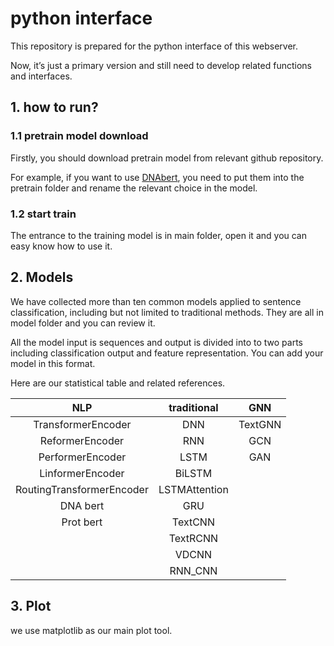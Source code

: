 # python interface

This repository is prepared for the python interface of this webserver.

Now, it’s just a primary version and still need to develop related functions and interfaces.

## 1. how to run?

### 1.1 pretrain model download

Firstly, you should download pretrain model from relevant github repository.

For example, if you want to use [DNAbert](https://github.com/jerryji1993/DNABERT), you need to put them into the pretrain folder and rename the relevant choice in the model.

### 1.2 start train

The entrance to the training model is in main folder, open it and you can easy know how to use it.

## 2. Models

We have collected more than ten common models applied to sentence classification, including but not limited to traditional methods. They are all in model folder and you can review it.

All the model input is sequences and output is divided into to two parts including classification output and feature representation. You can add your model in this format.

Here are our statistical table and related references.

|            NLP            |  traditional  |   GNN   |
| :-----------------------: | :-----------: | :-----: |
|    TransformerEncoder     |      DNN      | TextGNN |
|      ReformerEncoder      |      RNN      |   GCN   |
|     PerformerEncoder      |     LSTM      |   GAN   |
|     LinformerEncoder      |    BiLSTM     |         |
| RoutingTransformerEncoder | LSTMAttention |         |
|         DNA bert          |      GRU      |         |
|         Prot bert         |    TextCNN    |         |
|                           |   TextRCNN    |         |
|                           |     VDCNN     |         |
|                           |    RNN_CNN    |         |

## 3. Plot

we use matplotlib as our main plot tool.
